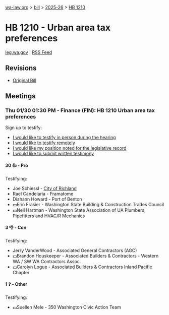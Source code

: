 [wa-law.org](/) > [bill](/bill/) > [2025-26](/bill/2025-26/) > [HB 1210](/bill/2025-26/hb/1210/)

# HB 1210 - Urban area tax preferences
[leg.wa.gov](https://app.leg.wa.gov/billsummary?BillNumber=1210&Year=2025&Initiative=false) | [RSS Feed](./rss.xml)

## Revisions
* [Original Bill](1/)

## Meetings
### Thu 01/30 01:30 PM - Finance (FIN): HB 1210 Urban area tax preferences
Sign up to testify:
* [I would like to testify in person during the hearing](https://app.leg.wa.gov/csi/Testifier/Add?chamber=House&mId=32538&aId=161895&caId=25156&tId=1)
* [I would like to testify remotely](https://app.leg.wa.gov/csi/Testifier/Add?chamber=House&mId=32538&aId=161895&caId=25156&tId=2)
* [I would like my position noted for the legislative record](https://app.leg.wa.gov/csi/Testifier/Add?chamber=House&mId=32538&aId=161895&caId=25156&tId=3)
* [I would like to submit written testimony](https://app.leg.wa.gov/csi/Testifier/Add?chamber=House&mId=32538&aId=161895&caId=25156&tId=4)

#### 30 👍 - Pro
Testifying:
* Joe Schiessl - [City of Richland](/org/city_of_richland/)
* Rael Candelaria - Framatome
* Diahann Howard - Port of Benton
* 💵Erin Frasier - Washington State Building & Construction Trades Council
* 💵Neil Hartman - Washington State Association of UA Plumbers, Pipefitters and HVAC/R Mechanics

#### 3 👎 - Con
Testifying:
* Jerry VanderWood - Associated General Contractors (AGC)
* 💵Brandon Houskeeper - Associated Builders & Contractors - Western WA / SW WA Contractors Assoc.
* 💵Carolyn Logue - Associated Builders & Contractors Inland Pacific Chapter

#### 1 ❓ - Other
Testifying:
* 💵Suellen Mele - 350 Washington Civic Action Team
